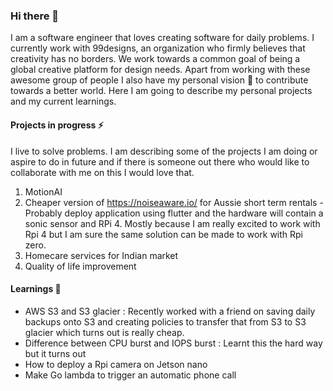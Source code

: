 ### Hi there 👋

I am a software engineer that loves creating software for daily problems. I currently work with 99designs, an organization who firmly believes that creativity has no borders. We work towards a common goal of being a global creative platform for design needs. Apart from working with these awesome group of people I also have my personal vision 🔭 to contribute towards a better world. Here I am going to describe my personal projects and my current learnings.

#### Projects in progress ⚡
I live to solve problems. I am describing some of the projects I am doing or aspire to do in future and if there is someone out there who would like to collaborate with me on this I would love that.

1. MotionAI
2. Cheaper version of https://noiseaware.io/ for Aussie short term rentals - Probably deploy application using flutter and the hardware will contain a sonic sensor and RPi 4. Mostly because I am really excited to work with Rpi 4 but I am sure the same solution can be made to work with Rpi zero.
3. Homecare services for Indian market
4. Quality of life improvement

#### Learnings 🌱
- AWS S3 and S3 glacier : Recently worked with a friend on saving daily backups onto S3 and creating policies to transfer that from S3 to S3 glacier which turns out is really cheap. 
- Difference between CPU burst and IOPS burst : Learnt this the hard way but it turns out
- How to deploy a Rpi camera on Jetson nano
- Make Go lambda to trigger an automatic phone call

<!--
**AshwaryaSmridhi/AshwaryaSmridhi** is a ✨ _special_ ✨ repository because its `README.md` (this file) appears on your GitHub profile.

Here are some ideas to get you started:

- 🔭 I’m currently working on ...
- 🌱 I’m currently learning ...
- 👯 I’m looking to collaborate on ...
- 🤔 I’m looking for help with ...
- 💬 Ask me about ...
- 📫 How to reach me: ...
- 😄 Pronouns: ...
- ⚡ Fun fact: ...
-->
